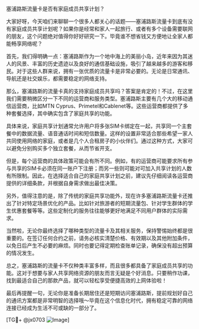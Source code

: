 塞浦路斯流量卡是否有家庭成员共享计划？

大家好呀，今天咱们来聊聊一个很多人都关心的话题——塞浦路斯流量卡到底有没有家庭成员共享计划呢？如果你是经常和家人一起旅行、或者有多个设备需要联网的朋友，这个问题绝对值得你好好研究一下。毕竟谁不想省钱又方便地让全家人都能畅享网络呢？

首先，我们得明确一点：塞浦路斯作为一个地中海上的美丽小岛，近年来因为其迷人的风景、丰富的历史遗迹以及良好的通信基础设施，吸引了越来越多的游客和移民。对于这些人群来说，拥有一张优质的流量卡是非常必要的。无论是日常通讯、导航还是社交娱乐，都需要稳定的网络支持。

那么，塞浦路斯的流量卡真的支持家庭成员共享吗？答案是肯定的！不过，在这里我们需要稍微区分一下不同的运营商和服务类型。塞浦路斯主要有几个大的移动通信运营商，比如MTN Cyprus、Primetel和Cablenet等。这些运营商都提供了多种套餐选择，其中确实包含了家庭共享的功能。

具体来说，家庭共享计划通常允许用户将多张SIM卡绑定在一起，共享同一个主套餐中的数据流量、语音通话时间和短信数量。这样的设置非常适合那些希望一家人共同使用网络的家庭，或者是几个人合租房子的小伙伴们。通过这种方式，大家可以避免分别购买多个独立套餐，从而节省开支。

但是，每个运营商的具体政策可能会有所不同。例如，有的运营商可能要求所有参与共享的SIM卡必须在同一账户下注册；而另一些则可能对可加入共享计划的人数有所限制。因此，在选择适合自己的家庭共享计划之前，建议先仔细阅读各运营商提供的详细条款，并根据自身需求做出最佳决策。

另外，值得注意的是，除了传统的家庭共享功能外，现在许多塞浦路斯流量卡还推出了针对特定场景优化的产品。比如针对旅游者的短期流量包、针对学生群体的学生优惠套餐等等。这些定制化的服务往往能够更好地满足不同用户群体的实际需求。

当然啦，无论你最终选择了哪种类型的流量卡及其相关服务，保持警惕始终都是很重要的。在签订任何合约之前，请务必核实清楚价格、有效期以及其他附加条件，以免日后产生不必要的麻烦。同时也要记得定期检查账单记录，确保没有超出预算的情况发生。

总之，塞浦路斯的流量卡不仅种类丰富多样，而且很多都具备了家庭成员共享的功能。这对于想要与家人共享网络资源的朋友而言无疑是个好消息。只要稍作功课，找到最适合自己的那款产品，就可以轻松享受便捷高效的上网体验啦！

最后再提醒一句，无论你是准备长期居住还是短期访问塞浦路斯，提前规划好自己的通讯方案都是非常明智的选择哦～毕竟在这个信息化时代，拥有稳定可靠的网络连接已经成为生活不可或缺的一部分了。

[TG💪+ @jx0703 ![Image](https://github.com/user-attachments/assets/dbca1d08-cadb-493c-b0ec-ad6f7a83f270)]